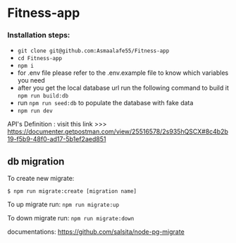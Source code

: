 # Fitness-app

### Installation steps:

- `git clone git@github.com:Asmaalafe55/Fitness-app`
- `cd Fitness-app`
- `npm i`
- for .env file please refer to the .env.example file to know which variables you need
- after you get the local database url run the following command to build it `npm run build:db`
- run `npm run seed:db` to populate the database with fake data
- `npm run dev`

API's Definition : visit this link >>>
https://documenter.getpostman.com/view/25516578/2s935hQSCX#8c4b2b19-f5b9-48f0-ad17-5b1ef2aed851

## db migration

To create new migrate:

`$ npm run migrate:create [migration name]`

To up migrate run:
`npm run migrate:up`

To down migrate run:
`npm run migrate:down`

documentations: https://github.com/salsita/node-pg-migrate
